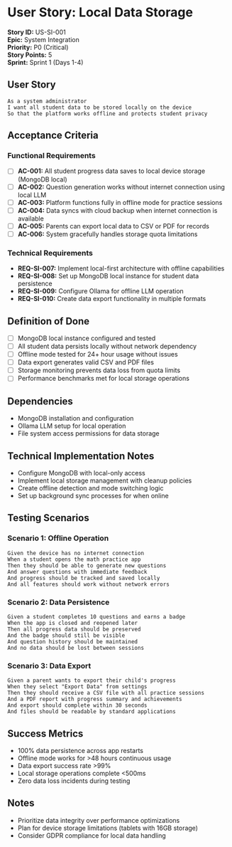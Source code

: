 # User Story: Local Data Storage

**Story ID:** US-SI-001  
**Epic:** System Integration  
**Priority:** P0 (Critical)  
**Story Points:** 5  
**Sprint:** Sprint 1 (Days 1-4)

## User Story

```
As a system administrator
I want all student data to be stored locally on the device
So that the platform works offline and protects student privacy
```

## Acceptance Criteria

### Functional Requirements

-   [ ] **AC-001:** All student progress data saves to local device storage (MongoDB local)
-   [ ] **AC-002:** Question generation works without internet connection using local LLM
-   [ ] **AC-003:** Platform functions fully in offline mode for practice sessions
-   [ ] **AC-004:** Data syncs with cloud backup when internet connection is available
-   [ ] **AC-005:** Parents can export local data to CSV or PDF for records
-   [ ] **AC-006:** System gracefully handles storage quota limitations

### Technical Requirements

-   **REQ-SI-007:** Implement local-first architecture with offline capabilities
-   **REQ-SI-008:** Set up MongoDB local instance for student data persistence
-   **REQ-SI-009:** Configure Ollama for offline LLM operation
-   **REQ-SI-010:** Create data export functionality in multiple formats

## Definition of Done

-   [ ] MongoDB local instance configured and tested
-   [ ] All student data persists locally without network dependency
-   [ ] Offline mode tested for 24+ hour usage without issues
-   [ ] Data export generates valid CSV and PDF files
-   [ ] Storage monitoring prevents data loss from quota limits
-   [ ] Performance benchmarks met for local storage operations

## Dependencies

-   MongoDB installation and configuration
-   Ollama LLM setup for local operation
-   File system access permissions for data storage

## Technical Implementation Notes

-   Configure MongoDB with local-only access
-   Implement local storage management with cleanup policies
-   Create offline detection and mode switching logic
-   Set up background sync processes for when online

## Testing Scenarios

### Scenario 1: Offline Operation

```gherkin
Given the device has no internet connection
When a student opens the math practice app
Then they should be able to generate new questions
And answer questions with immediate feedback
And progress should be tracked and saved locally
And all features should work without network errors
```

### Scenario 2: Data Persistence

```gherkin
Given a student completes 10 questions and earns a badge
When the app is closed and reopened later
Then all progress data should be preserved
And the badge should still be visible
And question history should be maintained
And no data should be lost between sessions
```

### Scenario 3: Data Export

```gherkin
Given a parent wants to export their child's progress
When they select "Export Data" from settings
Then they should receive a CSV file with all practice sessions
And a PDF report with progress summary and achievements
And export should complete within 30 seconds
And files should be readable by standard applications
```

## Success Metrics

-   100% data persistence across app restarts
-   Offline mode works for >48 hours continuous usage
-   Data export success rate >99%
-   Local storage operations complete <500ms
-   Zero data loss incidents during testing

## Notes

-   Prioritize data integrity over performance optimizations
-   Plan for device storage limitations (tablets with 16GB storage)
-   Consider GDPR compliance for local data handling
